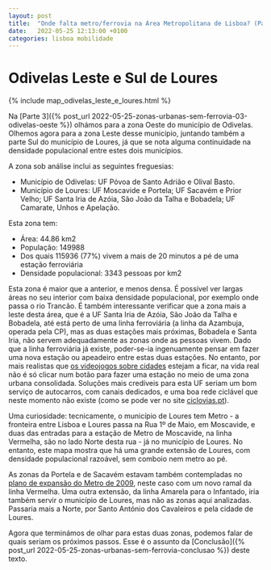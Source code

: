 ```yaml
---
layout: post
title:  "Onde falta metro/ferrovia na Área Metropolitana de Lisboa? (Parte 4 - Odivelas Leste e Sul de Loures)"
date:   2022-05-25 12:13:00 +0100
categories: lisboa mobilidade
---
```


# Odivelas Leste e Sul de Loures
{% include map_odivelas_leste_e_loures.html %}

Na [Parte 3]({% post_url 2022-05-25-zonas-urbanas-sem-ferrovia-03-odivelas-oeste %}) olhámos para a zona Oeste do município de Odivelas. Olhemos agora para a zona Leste desse município, juntando também a parte Sul do município de Loures, já que se nota alguma continuidade na densidade populacional entre estes dois municípios.

A zona sob análise inclui as seguintes freguesias:
- Município de Odivelas: UF Póvoa de Santo Adrião e Olival Basto.
- Município de Loures: UF Moscavide e Portela; UF Sacavém e Prior Velho; UF Santa Iria de Azóia, São João da Talha e Bobadela; UF Camarate, Unhos e Apelação.

Esta zona tem:
- Área: 44.86 km2
- População: 149988
- Dos quais 115936 (77%) vivem a mais de 20 minutos a pé de uma estação ferroviária
- Densidade populacional: 3343 pessoas por km2

Esta zona é maior que a anterior, e menos densa. É possível ver largas áreas no seu interior com baixa densidade populacional, por exemplo onde passa o rio Trancão. É também interessante verificar que a zona mais a leste desta área, que é a UF Santa Iria de Azóia, São João da Talha e Bobadela, até está perto de uma linha ferroviária (a linha da Azambuja, operada pela CP), mas as duas estações mais próximas, Bobadela e Santa Iria, não servem adequadamente as zonas onde as pessoas vivem. Dado que a linha ferroviária já existe, poder-se-ia ingenuamente pensar em fazer uma nova estação ou apeadeiro entre estas duas estações. No entanto, por mais realistas que [os videojogos sobre cidades](https://pt.wikipedia.org/wiki/Cities:_Skylines) estejam a ficar, na vida real não é só clicar num botão para fazer uma estação no meio de uma zona urbana consolidada. Soluções mais credíveis para esta UF seriam um bom serviço de autocarros, com canais dedicados, e uma boa rede ciclável que neste momento não existe (como se pode ver no site [ciclovias.pt](https://www.ciclovias.pt/?lat=38.82621&lng=-9.09173&z=14.421500000000002&m=r&l=16)).

Uma curiosidade: tecnicamente, o município de Loures tem Metro - a fronteira entre Lisboa e Loures passa na Rua 1º de Maio, em Moscavide, e duas das entradas para a estação de Metro de Moscavide, na linha Vermelha, são no lado Norte desta rua - já no município de Loures. No entanto, este mapa mostra que há uma grande extensão de Loures, com densidade populacional razoável, sem comboio nem metro ao pé.

As zonas da Portela e de Sacavém estavam também contempladas no [plano de expansão do Metro de 2009](https://pt.wikipedia.org/wiki/Metropolitano_de_Lisboa#Projetos_Anteriormente_Apresentados), neste caso com um novo ramal da linha Vermelha. Uma outra extensão, da linha Amarela para o Infantado, iria também servir o município de Loures, mas não as zonas aqui analizadas. Passaria mais a Norte, por Santo António dos Cavaleiros e pela cidade de Loures.

Agora que terminámos de olhar para estas duas zonas, podemos falar de quais seriam os próximos passos. Esse é o assunto da [Conclusão]({% post_url 2022-05-25-zonas-urbanas-sem-ferrovia-conclusao %}) deste texto.